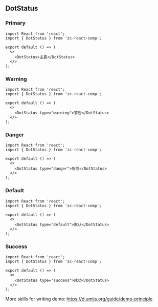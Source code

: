 ## DotStatus

### Primary

```tsx
import React from 'react';
import { DotStatus } from 'zc-react-comp';

export default () => (
  <>
    <DotStatus>主要</DotStatus>
  </>
);
```

### Warning

```tsx
import React from 'react';
import { DotStatus } from 'zc-react-comp';

export default () => (
  <>
    <DotStatus type="warning">警告</DotStatus>
  </>
);
```

### Danger

```tsx
import React from 'react';
import { DotStatus } from 'zc-react-comp';

export default () => (
  <>
    <DotStatus type="danger">危险</DotStatus>
  </>
);
```

### Default

```tsx
import React from 'react';
import { DotStatus } from 'zc-react-comp';

export default () => (
  <>
    <DotStatus type="default">默认</DotStatus>
  </>
);
```

### Success

```tsx
import React from 'react';
import { DotStatus } from 'zc-react-comp';

export default () => (
  <>
    <DotStatus type="success">成功</DotStatus>
  </>
);
```

More skills for writing demo: https://d.umijs.org/guide/demo-principle
